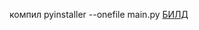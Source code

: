 компил pyinstaller --onefile main.py
[БИЛД](https://github.com/moshiax/beznogywarpgen/raw/main/main.exe)
